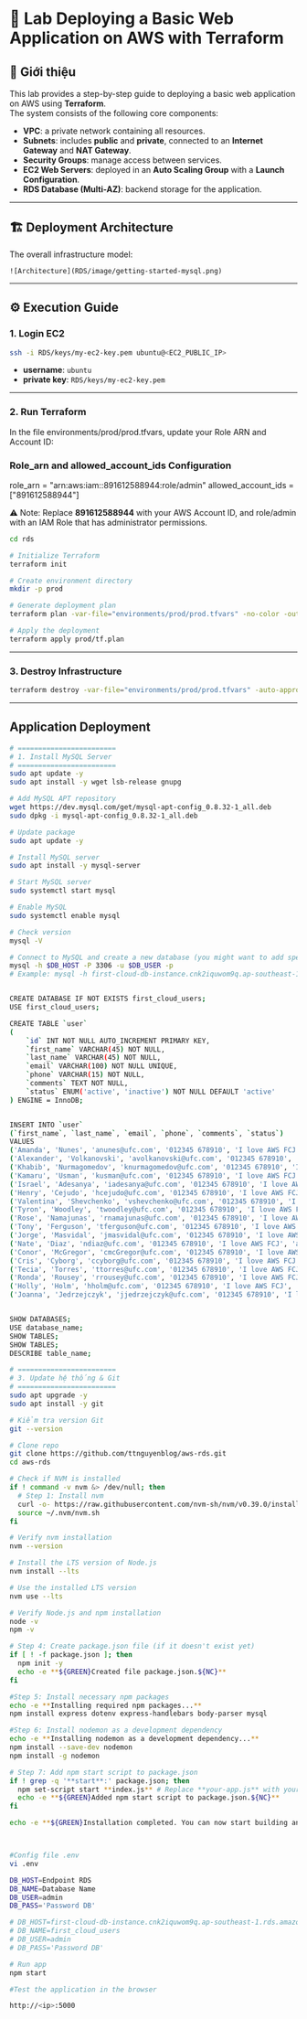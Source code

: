 # 🧪 Lab Deploying a Basic Web Application on AWS with Terraform

## 📌 Giới thiệu
This lab provides a step-by-step guide to deploying a basic web application on AWS using **Terraform**.  
The system consists of the following core components:  

- **VPC**: a private network containing all resources.  
- **Subnets**: includes **public** and **private**, connected to an **Internet Gateway** and **NAT Gateway**.  
- **Security Groups**: manage access between services. 
- **EC2 Web Servers**: deployed in an **Auto Scaling Group** with a **Launch Configuration**.  
- **RDS Database (Multi-AZ)**: backend storage for the application.  

---

## 🏗️ Deployment Architecture
The overall infrastructure model: 

```
![Architecture](RDS/image/getting-started-mysql.png)

````

---

## ⚙️ Execution Guide

### 1. Login EC2
```bash
ssh -i RDS/keys/my-ec2-key.pem ubuntu@<EC2_PUBLIC_IP>
````

* **username**: `ubuntu`
* **private key**: `RDS/keys/my-ec2-key.pem`

---

### 2. Run Terraform

In the file environments/prod/prod.tfvars, update your Role ARN and Account ID:

### Role_arn and allowed_account_ids Configuration
role_arn            = "arn:aws:iam::891612588944:role/admin"
allowed_account_ids = ["891612588944"]

⚠️ Note: Replace **891612588944** with your AWS Account ID, and role/admin with an IAM Role that has administrator permissions.

```bash
cd rds

# Initialize Terraform
terraform init

# Create environment directory
mkdir -p prod

# Generate deployment plan
terraform plan -var-file="environments/prod/prod.tfvars" -no-color -out="prod/tf.plan"

# Apply the deployment
terraform apply prod/tf.plan
```

---

### 3. Destroy Infrastructure

```bash
terraform destroy -var-file="environments/prod/prod.tfvars" -auto-approve
```

---

## Application Deployment

```bash
# ========================
# 1. Install MySQL Server
# ========================
sudo apt update -y
sudo apt install -y wget lsb-release gnupg

# Add MySQL APT repository
wget https://dev.mysql.com/get/mysql-apt-config_0.8.32-1_all.deb
sudo dpkg -i mysql-apt-config_0.8.32-1_all.deb

# Update package
sudo apt update -y

# Install MySQL server
sudo apt install -y mysql-server

# Start MySQL server
sudo systemctl start mysql

# Enable MySQL
sudo systemctl enable mysql

# Check version
mysql -V

# Connect to MySQL and create a new database (you might want to add specific SQL commands here)
mysql -h $DB_HOST -P 3306 -u $DB_USER -p
# Example: mysql -h first-cloud-db-instance.cnk2iquwom9q.ap-southeast-1.rds.amazonaws.com -P 3306 -u admin -p


CREATE DATABASE IF NOT EXISTS first_cloud_users;
USE first_cloud_users;

CREATE TABLE `user`
(
    `id` INT NOT NULL AUTO_INCREMENT PRIMARY KEY,
    `first_name` VARCHAR(45) NOT NULL,
    `last_name` VARCHAR(45) NOT NULL,
    `email` VARCHAR(100) NOT NULL UNIQUE,
    `phone` VARCHAR(15) NOT NULL,
    `comments` TEXT NOT NULL,
    `status` ENUM('active', 'inactive') NOT NULL DEFAULT 'active'
) ENGINE = InnoDB;


INSERT INTO `user`
(`first_name`, `last_name`, `email`, `phone`, `comments`, `status`)
VALUES
('Amanda', 'Nunes', 'anunes@ufc.com', '012345 678910', 'I love AWS FCJ', 'active'),
('Alexander', 'Volkanovski', 'avolkanovski@ufc.com', '012345 678910', 'I love AWS FCJ', 'active'),
('Khabib', 'Nurmagomedov', 'knurmagomedov@ufc.com', '012345 678910', 'I love AWS FCJ', 'active'),
('Kamaru', 'Usman', 'kusman@ufc.com', '012345 678910', 'I love AWS FCJ', 'active'),
('Israel', 'Adesanya', 'iadesanya@ufc.com', '012345 678910', 'I love AWS FCJ', 'active'),
('Henry', 'Cejudo', 'hcejudo@ufc.com', '012345 678910', 'I love AWS FCJ', 'active'),
('Valentina', 'Shevchenko', 'vshevchenko@ufc.com', '012345 678910', 'I love AWS FCJ', 'active'),
('Tyron', 'Woodley', 'twoodley@ufc.com', '012345 678910', 'I love AWS FCJ', 'active'),
('Rose', 'Namajunas', 'rnamajunas@ufc.com', '012345 678910', 'I love AWS FCJ', 'active'),
('Tony', 'Ferguson', 'tferguson@ufc.com', '012345 678910', 'I love AWS FCJ', 'active'),
('Jorge', 'Masvidal', 'jmasvidal@ufc.com', '012345 678910', 'I love AWS FCJ', 'active'),
('Nate', 'Diaz', 'ndiaz@ufc.com', '012345 678910', 'I love AWS FCJ', 'active'),
('Conor', 'McGregor', 'cmcGregor@ufc.com', '012345 678910', 'I love AWS FCJ', 'active'),
('Cris', 'Cyborg', 'ccyborg@ufc.com', '012345 678910', 'I love AWS FCJ', 'active'),
('Tecia', 'Torres', 'ttorres@ufc.com', '012345 678910', 'I love AWS FCJ', 'active'),
('Ronda', 'Rousey', 'rrousey@ufc.com', '012345 678910', 'I love AWS FCJ', 'active'),
('Holly', 'Holm', 'hholm@ufc.com', '012345 678910', 'I love AWS FCJ', 'active'),
('Joanna', 'Jedrzejczyk', 'jjedrzejczyk@ufc.com', '012345 678910', 'I love AWS FCJ', 'active');


SHOW DATABASES;
USE database_name;
SHOW TABLES;
SHOW TABLES;
DESCRIBE table_name;

# ========================
# 3. Update hệ thống & Git
# ========================
sudo apt upgrade -y
sudo apt install -y git

# Kiểm tra version Git
git --version

# Clone repo
git clone https://github.com/ttnguyenblog/aws-rds.git
cd aws-rds

# Check if NVM is installed
if ! command -v nvm &> /dev/null; then
  # Step 1: Install nvm
  curl -o- https://raw.githubusercontent.com/nvm-sh/nvm/v0.39.0/install.sh | bash
  source ~/.nvm/nvm.sh
fi

# Verify nvm installation
nvm --version

# Install the LTS version of Node.js
nvm install --lts

# Use the installed LTS version
nvm use --lts

# Verify Node.js and npm installation
node -v
npm -v

# Step 4: Create package.json file (if it doesn't exist yet)
if [ ! -f package.json ]; then
  npm init -y
  echo -e **${GREEN}Created file package.json.${NC}**
fi

#Step 5: Install necessary npm packages
echo -e **Installing required npm packages...**
npm install express dotenv express-handlebars body-parser mysql

#Step 6: Install nodemon as a development dependency
echo -e **Installing nodemon as a development dependency...**
npm install --save-dev nodemon
npm install -g nodemon

# Step 7: Add npm start script to package.json
if ! grep -q '**start**:' package.json; then
  npm set-script start **index.js** # Replace **your-app.js** with your entry point file
  echo -e **${GREEN}Added npm start script to package.json.${NC}**
fi

echo -e **${GREEN}Installation completed. You can now start building and running your Node.js application using 'npm start'.${NC}**



#Config file .env
vi .env

DB_HOST=Endpoint RDS
DB_NAME=Database Name
DB_USER=admin
DB_PASS='Password DB'

# DB_HOST=first-cloud-db-instance.cnk2iquwom9q.ap-southeast-1.rds.amazonaws.com
# DB_NAME=first_cloud_users
# DB_USER=admin
# DB_PASS='Password DB'

# Run app
npm start

#Test the application in the browser

http://<ip>:5000
```
